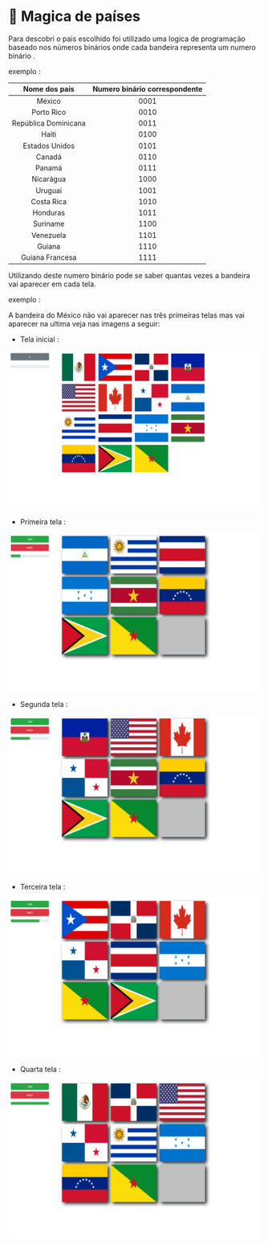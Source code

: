 # :crystal_ball: Magica de países

Para descobri  o pais escolhido foi utilizado uma logica de programação  baseado nos números binários onde cada bandeira representa um numero binário .



exemplo : 

|    Nome dos país     | Numero binário correspondente |
| :------------------: | :---------------------------: |
|        México        |             0001              |
|      Porto Rico      |             0010              |
| República Dominicana |             0011              |
|        Haiti         |             0100              |
|    Estados Unidos    |             0101              |
|        Canadá        |             0110              |
|        Panamá        |             0111              |
|      Nicarágua       |             1000              |
|       Uruguai        |             1001              |
|      Costa Rica      |             1010              |
|       Honduras       |             1011              |
|       Suriname       |             1100              |
|      Venezuela       |             1101              |
|        Guiana        |             1110              |
|   Guiana Francesa    |             1111              |



Utilizando deste numero binário pode se saber quantas vezes a bandeira vai aparecer em cada tela.

exemplo :

A bandeira do México  não vai aparecer nas três primeiras telas mas vai aparecer na ultima veja nas imagens a seguir:



- Tela inicial :

!["Tela  inicial"](https://github.com/norberto-jn/PaisesMagica/blob/master/imagem-Telas/TelaInicial.png?raw=true)

- Primeira tela :

!["Primeira Tela"](https://github.com/norberto-jn/PaisesMagica/blob/master/imagem-Telas/Tela-1.png?raw=true)

- Segunda tela :

!["Segunda tela"](https://github.com/norberto-jn/PaisesMagica/blob/master/imagem-Telas/Tela-2.png?raw=true)

- Terceira tela : 

!["Terceira tela"](https://github.com/norberto-jn/PaisesMagica/blob/master/imagem-Telas/Tela-3.png?raw=true)



- Quarta tela :

!["Quarta tela"](https://github.com/norberto-jn/PaisesMagica/blob/master/imagem-Telas/Tela-4.png?raw=true)





